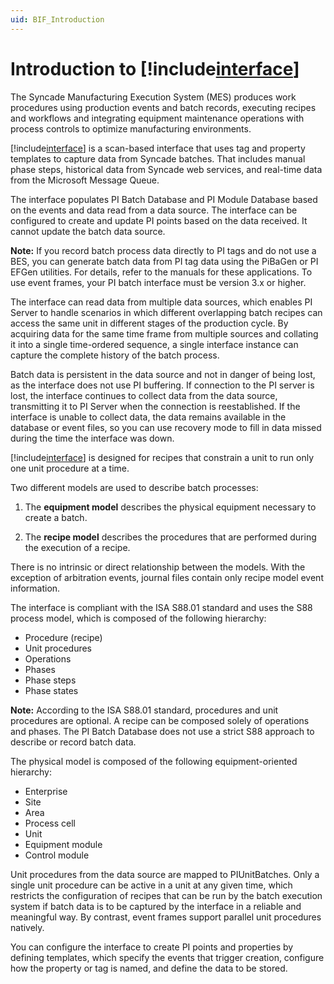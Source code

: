 ```yaml
---
uid: BIF_Introduction
---
```


# Introduction to [!include[interface](../includes/interface-name.md)]

<!-- Add customized content between comments for the interace you're writing for -->

The Syncade Manufacturing Execution System (MES) produces work procedures using production events and batch records, executing recipes and workflows and integrating equipment maintenance operations with process controls to optimize manufacturing environments.

[!include[interface](../includes/interface-name.md)] is a scan-based interface that uses tag and property templates to capture data from Syncade batches. That includes manual phase steps, historical data from Syncade web services, and real-time data from the Microsoft Message Queue.

The interface populates PI Batch Database and PI Module Database based on the events and data read from a data source. The interface can be configured to create and update PI points based on the data received. It cannot update the batch data source.
    
**Note:** If you record batch process data directly to PI tags and do not use a BES, you can generate batch data from PI tag data using the PiBaGen or PI EFGen utilities. For details, refer to the manuals for these applications. To use event frames, your PI batch interface must be version 3.x or higher.

The interface can read data from multiple data sources, which enables PI Server to handle scenarios in which different overlapping batch recipes can access the same unit in different stages of the production cycle. By acquiring data for the same time frame from multiple sources and collating it into a single time-ordered sequence, a single interface instance can capture the complete history of the batch process.

Batch data is persistent in the data source and not in danger of being lost, as the interface does not use PI buffering. If connection to the PI server is lost, the interface continues to collect data from the data source, transmitting it to PI Server when the connection is reestablished. If the interface is unable to collect data, the data remains available in the database or event files, so you can use recovery mode to fill in data missed during the time the interface was down.

[!include[interface](../includes/interface-name.md)] is designed for recipes that constrain a unit to run only one unit procedure at a time. 

<!-- end comment-->

<!-- Content below applies to all interfaces. -->

Two different models are used to describe batch processes: 

1. The **equipment model** describes the physical equipment necessary to create a batch. 

2. The **recipe model** describes the procedures that are performed during the execution of a recipe. 

There is no intrinsic or direct relationship between the models. With the exception of arbitration events, journal files contain only recipe model event information. 

The interface is compliant with the ISA S88.01 standard and uses the S88 process model, which is composed of the following hierarchy: 

* Procedure (recipe) 
* Unit procedures 
* Operations 
* Phases 
* Phase steps 
* Phase states 

**Note:** According to the ISA S88.01 standard, procedures and unit procedures are optional. A recipe can be composed solely of operations and phases. The PI Batch Database does not use a strict S88 approach to describe or record batch data.

The physical model is composed of the following equipment-oriented hierarchy:

* Enterprise 
* Site 
* Area 
* Process cell 
* Unit 
* Equipment module 
* Control module 

Unit procedures from the data source are mapped to PIUnitBatches. Only a single unit procedure can be active in a unit at any given time, which restricts the configuration of recipes that can be run by the batch execution system if batch data is to be captured by the interface in a reliable and meaningful way. By contrast, event frames support parallel unit procedures natively. 

You can configure the interface to create PI points and properties by defining templates, which specify the events that trigger creation, configure how the property or tag is named, and define the data to be stored. 